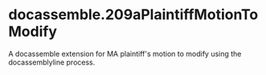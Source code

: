 # docassemble.209aPlaintiffMotionToModify

A docassemble extension for MA plaintiff's motion to modify using the docassemblyline process.


